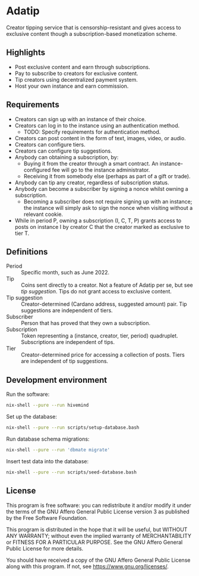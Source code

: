 # Adatip

Creator tipping service that is censorship-resistant and gives access to
exclusive content though a subscription-based monetization scheme.

## Highlights

 - Post exclusive content and earn through subscriptions.
 - Pay to subscribe to creators for exclusive content.
 - Tip creators using decentralized payment system.
 - Host your own instance and earn commission.

## Requirements

 - Creators can sign up with an instance of their choice.
 - Creators can log in to the instance using an authentication method.
   - TODO: Specify requirements for authentication method.
 - Creators can post content in the form of text, images, video, or audio.
 - Creators can configure tiers.
 - Creators can configure tip suggestions.
 - Anybody can obtaining a subscription, by:
    - Buying it from the creator through a smart contract.
      An instance-configured fee will go to the instance administrator.
    - Receiving it from somebody else (perhaps as part of a gift or trade).
 - Anybody can tip any creator, regardless of subscription status.
 - Anybody can become a subscriber by
   signing a nonce whilst owning a subscription.
    - Becoming a subscriber does not require signing up with an instance;
      the instance will simply ask to sign the nonce
      when visiting without a relevant cookie.
 - While in period P, owning a subscription (I, C, T, P)
   grants access to posts on instance I by creator C
   that the creator marked as exclusive to tier T.

## Definitions

<dl>

  <dt>Period</dt>
  <dd>Specific month, such as June 2022.</dd>

  <dt>Tip</dt>
  <dd>
    Coins sent directly to a creator.
    Not a feature of Adatip per se,
    but see <em>tip suggestion</em>.
    Tips do not grant access to exclusive content.
  </dd>

  <dt>Tip suggestion</dt>
  <dd>
    Creator-determined (Cardano address, suggested amount) pair.
    Tip suggestions are independent of tiers.
  </dd>

  <dt>Subscriber</dt>
  <dd>
    Person that has proved that they own a subscription.
  </dd>

  <dt>Subscription</dt>
  <dd>
    Token representing a (instance, creator, tier, period) quadruplet.
    Subscriptions are independent of tips.
  </dd>

  <dt>Tier</dt>
  <dd>
    Creator-determined price for accessing a collection of posts.
    Tiers are independent of tip suggestions.
  </dd>

</dl>

## Development environment

Run the software:

```bash
nix-shell --pure --run hivemind
```

Set up the database:

```bash
nix-shell --pure --run scripts/setup-database.bash
```

Run database schema migrations:

```bash
nix-shell --pure --run 'dbmate migrate'
```

Insert test data into the database:

```bash
nix-shell --pure --run scripts/seed-database.bash
```

## License

This program is free software: you can redistribute it and/or modify
it under the terms of the GNU Affero General Public License version 3
as published by the Free Software Foundation.

This program is distributed in the hope that it will be useful,
but WITHOUT ANY WARRANTY; without even the implied warranty of
MERCHANTABILITY or FITNESS FOR A PARTICULAR PURPOSE.
See the GNU Affero General Public License for more details.

You should have received a copy of the GNU Affero General Public License
along with this program. If not, see <https://www.gnu.org/licenses/>.

